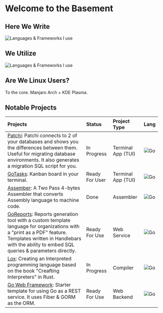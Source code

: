 # Welcome to the Basement

## Here We Write

![Languages & Frameworks I use](https://skillicons.dev/icons?i=rust,go,js,ts)

## We Utilize

![Languages & Frameworks I use](https://skillicons.dev/icons?i=nodejs,react,next,tailwind,mui,prisma,graphql,docker,aws,linux,git,mysql,postgres)

## Are We Linux Users?
To the core. Manjaro Arch + KDE Plasma.

## Notable Projects

|Projects| Status         | Project Type       |Lang|
|:---|:---------------|:-------------------|:---|
[Patchi](https://github.com/okira-e/patchi): Patchi connects to 2 of your databases and shows you the differences between them. Useful for migrating database environments. It also generates a migration SQL script for you.| In Progress    | Terminal App (TUI) |![Go](https://skillicons.dev/icons?i=go)|
[GoTasks](https://github.com/okira-e/gotasks): Kanban board in your terminal.|Ready For User| Terminal App (TUI) |![Go](https://skillicons.dev/icons?i=go)|
[Assember](https://github.com/okira-e/two-pass-sicxe-assembler): A Two Pass 4-bytes Assembler that converts Assembly language to machine code.| Done           | Assembler          |![Go](https://skillicons.dev/icons?i=go)|
|[GoReports](https://github.com/okira-e/goreports): Reports generation tool with a custom template language for organizations with a "print as a PDF" feature. Templates written in Handlebars with the ability to embed SQL queries & parameters directly.| Ready For Use  | Web Service        |![Go](https://skillicons.dev/icons?i=go)|
[Lox](https://github.com/okira-e/lox-rs): Creating an Interpreted programming language based on the book "Creafting Interpreters" in Rust.| In Progress    | Compiler           |![Go](https://skillicons.dev/icons?i=rust)|
[Go Web Framework](https://github.com/okira-e/go-as-your-backend): Starter template for using Go as a REST service. It uses Fiber & GORM as the ORM.| Ready For Use  | Web Backend        |![Go](https://skillicons.dev/icons?i=go)|
